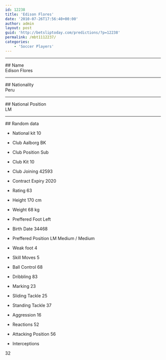 ```yaml
---
id: 12238
title: 'Edison Flores'
date: '2010-07-26T17:56:40+00:00'
author: admin
layout: post
guid: 'http://betsliptoday.com/predictions/?p=12238'
permalink: /mbt1112237/
categories:
    - 'Soccer Players'
---
```


- - - - - -

\## Name  
 Edison Flores

- - - - - -

\## Nationality  
 Peru

- - - - - -

\## National Position  
 LM

- - - - - -

\## Random data

- National kit
 10

- Club
 Aalborg BK

- Club Position
 Sub

- Club Kit
 10

- Club Joining
 42593

- Contract Expiry
 2020

- Rating
 63

- Height
 170 cm

- Weight
 68 kg

- Preffered Foot
 Left

- Birth Date
 34468

- Preffered Position
 LM Medium / Medium

- Weak foot
 4

- Skill Moves
 5

- Ball Control
 68

- Dribbling
 83

- Marking
 23

- Sliding Tackle
 25

- Standing Tackle
 37

- Aggression
 16

- Reactions
 52

- Attacking Position
 56

- Interceptions

 32